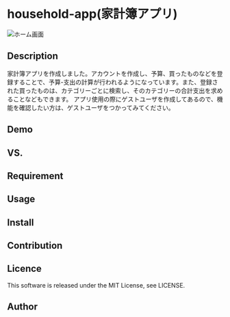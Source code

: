 household-app(家計簿アプリ)
====

![ホーム画面](https://github.com/Kohei-Suzuki22/household-app/issues/1#issue-449353241)



## Description
家計簿アプリを作成しました。アカウントを作成し、予算、買ったものなどを登録することで、予算-支出の計算が行われるようになっています。また、登録された買ったものは、カテゴリーごとに検索し、そのカテゴリーの合計支出を求めることなどもできます。
アプリ使用の際にゲストユーザを作成してあるので、機能を確認したい方は、ゲストユーザをつかってみてください。

## Demo

## VS. 

## Requirement

## Usage

## Install

## Contribution

## Licence
This software is released under the MIT License, see LICENSE.

## Author

